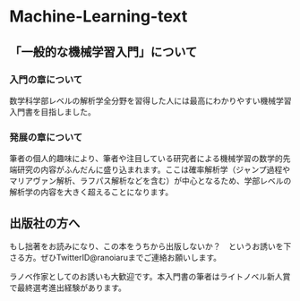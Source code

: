 # Machine-Learning-text
## 「一般的な機械学習入門」について  
### 入門の章について
数学科学部レベルの解析学全分野を習得した人には最高にわかりやすい機械学習入門書を目指しました。  

### 発展の章について
筆者の個人的趣味により、筆者や注目している研究者による機械学習の数学的先端研究の内容がふんだんに盛り込まれます。ここは確率解析学（ジャンプ過程やマリアヴァン解析、ラフパス解析などを含む）が中心となるため、学部レベルの解析学の内容を大きく超えることになります。

## 出版社の方へ
もし拙著をお読みになり、この本をうちから出版しないか？　というお誘いを下さる方。ぜひTwitterID@ranoiaruまでご連絡お願いします。  

ラノベ作家としてのお誘いも大歓迎です。本入門書の筆者はライトノベル新人賞で最終選考進出経験があります。
